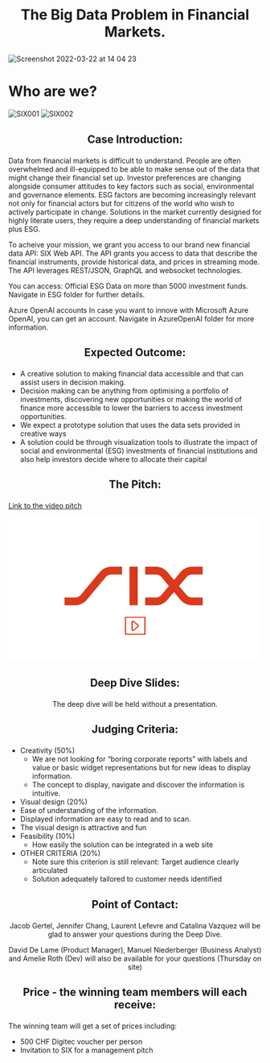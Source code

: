 # <p align="center"> The Big Data Problem in Financial Markets. </p>

<img width="1087" alt="Screenshot 2022-03-22 at 14 04 23" src="https://user-images.githubusercontent.com/120366987/226598163-8fcaf489-7d24-4997-ab56-a8ca258a74fc.jpeg">

# Who are we?
![SIX001](https://user-images.githubusercontent.com/128060007/226584467-8e11130e-58cc-420c-af8d-3b3eb77f3df3.png)
![SIX002](https://user-images.githubusercontent.com/128060007/226584488-dbfeeea6-e33d-4f03-93c6-09f8b7f84673.png)

## <p align="center"> Case Introduction: </p>

Data from financial markets is difficult to understand. People are often overwhelmed and ill-equipped to be able to make sense out of the data that might change their financial set up. Investor preferences are changing alongside consumer attitudes to key factors such as social, environmental and governance elements. ESG factors are becoming increasingly relevant not only for financial actors but for citizens of the world who wish to actively participate in change. Solutions in the market currently designed for highly literate users, they require a deep understanding of financial markets plus ESG. 

To acheive your mission, we grant you access to our brand new financial data API: SIX Web API. The API grants you access to data that describe the financial instruments, provide historical data, and prices in streaming mode. The API leverages REST/JSON, GraphQL and websocket technologies.



You can access:
Official ESG Data on more than 5000 investment funds.
Navigate in ESG folder for further details.

Azure OpenAI accounts
In case you want to innove with Microsoft Azure OpenAI, you can get an account.
Navigate in AzureOpenAI folder for more information.

## <p align="center"> Expected Outcome: </p>

- A creative solution to making financial data accessible and that can assist users in decision making.
- Decision making can be anything from optimising a portfolio of investments, discovering new opportunities or making the world of finance more accessible to lower the barriers to access investment opportunities. 
- We expect a prototype solution that uses the data sets provided in creative ways
- A solution could be through visualization tools to illustrate the impact of social and environmental (ESG) investments of financial institutions and also help investors decide where to allocate their capital


## <p align="center"> The Pitch: </p>
[Link to the video pitch](https://github.com/START-Hack/SIX_STARTHACK23/blob/main/459_HackPitch.compressed.mp4)

[![Watch the video](resources/video.png)](https://youtu.be/T-D1KVIuvjA](https://github.com/START-Hack/SIX_STARTHACK23/blob/main/459_HackPitch.compressed.mp4))

## <p align="center"> Deep Dive Slides: </p>

<p align="center"> The deep dive will be held without a presentation. </p>

## <p align="center"> Judging Criteria: </p>

- Creativity (50%)
  - We are not looking for “boring corporate reports” with labels and value or basic widget representations but for new ideas to display information.
  - The concept to display, navigate and discover the information is intuitive.
-	Visual design (20%)
  - Ease of understanding of the information.
  - Displayed information are easy to read and to scan.
  - The visual design is attractive and fun
- Feasibility (10%)
  - How easily the solution can be integrated in a web site
- OTHER CRITERIA (20%)
  - Note sure this criterion is still relevant: Target audience clearly articulated 
  - Solution adequately tailored to customer needs identified


## <p align="center"> Point of Contact: </p>

<p align="center"> Jacob Gertel, Jennifer Chang, Laurent Lefevre and Catalina Vazquez will be glad to answer your questions during the Deep Dive. </p>

<p align="center"> David De Lame (Product Manager), Manuel Niederberger (Business Analyst) and Amelie Roth (Dev) will also be available for your questions (Thursday on site)</p>


## <p align="center"> Price - the winning team members will each receive: </p>

The winning team will get a set of prices including:
- 500 CHF Digitec voucher per person 
- Invitation to SIX for a management pitch 

